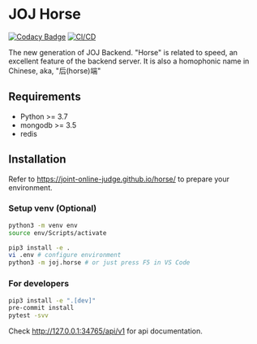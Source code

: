 # JOJ Horse

[![Codacy Badge](https://api.codacy.com/project/badge/Grade/654a1ed8af8a498fa80b3e7940d985fa)](https://app.codacy.com/gh/joint-online-judge/horse?utm_source=github.com&utm_medium=referral&utm_content=joint-online-judge/horse&utm_campaign=Badge_Grade_Settings)
[![CI/CD](https://github.com/joint-online-judge/horse/actions/workflows/cicd.yml/badge.svg?branch=master)](https://github.com/joint-online-judge/horse/actions/workflows/cicd.yml)

The new generation of JOJ Backend. "Horse" is related to speed, an excellent feature of the backend server. It is also a homophonic name in Chinese, aka, "后(horse)端"

## Requirements

+ Python >= 3.7
+ mongodb >= 3.5
+ redis

## Installation

Refer to <https://joint-online-judge.github.io/horse/> to prepare your environment.

### Setup venv (Optional)

```bash
python3 -m venv env
source env/Scripts/activate
```

```bash
pip3 install -e .
vi .env # configure environment
python3 -m joj.horse # or just press F5 in VS Code
```

### For developers

```bash
pip3 install -e ".[dev]"
pre-commit install
pytest -svv
```

Check <http://127.0.0.1:34765/api/v1> for api documentation.
